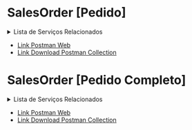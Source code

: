# SalesOrder [Pedido]

<details>
  <summary>Lista de Serviços Relacionados</summary>
  <ol>
    <li>
        <a href="#">Pedidos</a>
      <ul>
         <li>GET - Clientes</li>
        <li>POST - Clientes</li>
        <li>GET - Vendedores</li>
        <li>POST - Vendedores</li>
        <li>GET - Pedidos</li>
        <li>POST - Pedidos</li>
      </ul>
    </li> 
     <li>
        <a href="#">Parcelas do Pedido</a>
      <ul>
        <li>GET - Grupo de Parcelas do Pedido</li>
        <li>POST - Grupo de Parcelas do Pedido</li>
        <li>GET - Parcelas do Pedido</li>
        <li>POST - Parcelas do Pedido</li>
      </ul>
    </li> 
    <li>
        <a href="#">Itens do Pedidos</a>
      <ul>
        <li>GET - Itens do Pedidos</li>
        <li>POST - Itens do Pedidos</li>
      </ul>
    </li> 
    <li>
        <a href="#">Serviços Adicionais</a>
      <ul>
        <li>GET - Endereço de Entrega do Pedido</li>
        <li>POST - Endereço de Entrega do Pedido</li>
        <li>GET - Intermediador</li>
        <li>POST - Intermediador</li>
      </ul>
    </li> 
   
 </details>
 
  - <a href="https://www.postman.com/cakeerp/workspace/cakeerp/documentation/3375748-6161bc06-58ac-4e4a-aa34-99237a192841" target="_blank">Link Postman Web</a>
  - <a href="https://github.com/CakeERP/API-CakeERP/blob/main/Exemplos/SalesOrder/CakeERP%20-%20API%20-%20SalesOrder.postman_collection.json">Link Download Postman Collection</a>

# SalesOrder [Pedido Completo]

<details>
  <summary>Lista de Serviços Relacionados</summary>
  <ol>
    <li>
        <a href="#">Pedidos</a>
      <ul>
        <li>POST - Criar Pedido Completo</li>
        <li>POST - Faturar Pedido</li>
        <li>POST - Cancelar Venda</li>
      </ul>
    </li> 
 </details>
  
   - <a href="https://www.postman.com/cakeerp/workspace/cakeerp/collection/11308477-117fc600-5393-41de-ac66-90c679917e11" target="_blank">Link Postman Web</a>
  - <a href="https://github.com/CakeERP/API-CakeERP/blob/main/Exemplos/SalesOrder/CakeERP%20-%20API%20-%20SalesOrderAll.postman_collection.json">Link Download Postman Collection</a>
 
